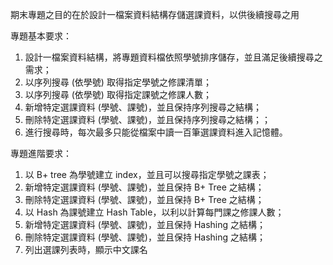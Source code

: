 期末專題之目的在於設計一檔案資料結構存儲選課資料，以供後續搜尋之用

專題基本要求：
1. 設計一檔案資料結構，將專題資料檔依照學號排序儲存，並且滿足後續搜尋之需求；
2. 以序列搜尋 (依學號) 取得指定學號之修課清單；
3. 以序列搜尋 (依學號) 取得指定課號之修課人數；
4. 新增特定選課資料 (學號、課號)，並且保持序列搜尋之結構；
5. 刪除特定選課資料 (學號、課號)，並且保持序列搜尋之結構；；
6. 進行搜尋時，每次最多只能從檔案中讀一百筆選課資料進入記憶體。

專題進階要求：
1. 以 B+ tree 為學號建立 index，並且可以搜尋指定學號之課表；
2. 新增特定選課資料 (學號、課號)，並且保持 B+ Tree 之結構；
3. 刪除特定選課資料 (學號、課號)，並且保持 B+ Tree 之結構；
4. 以 Hash 為課號建立 Hash Table，以利以計算每門課之修課人數；
5. 新增特定選課資料 (學號、課號)，並且保持 Hashing 之結構；
6. 刪除特定選課資料 (學號、課號)，並且保持 Hashing 之結構；
7. 列出選課列表時，顯示中文課名